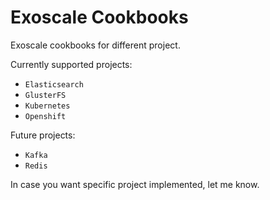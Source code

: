 # Exoscale Cookbooks
Exoscale cookbooks for different project.

Currently supported projects:
* `Elasticsearch`
* `GlusterFS`
* `Kubernetes`
* `Openshift`

Future projects:
* `Kafka`
* `Redis`


In case you want specific project implemented, let me know.
